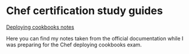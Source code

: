 # Chef certification study guides

[Deploying cookbooks notes](https://github.com/smartrus/chef-certification-study-guides/blob/master/deploying-cookbooks/deploying-cookbooks-badge-certification-exam-study-guide.md)

Here you can find my notes taken from the official documentation while I was preparing for the Chef deploying cookbooks exam.
